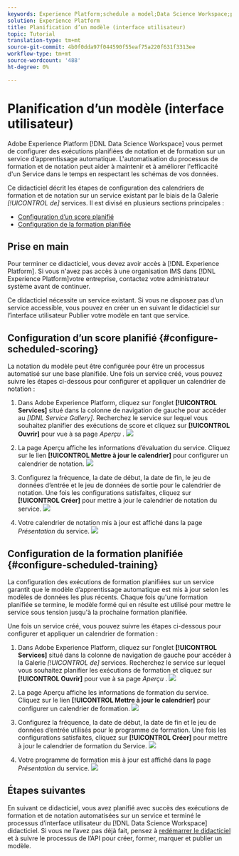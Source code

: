 ```yaml
---
keywords: Experience Platform;schedule a model;Data Science Workspace;popular topics
solution: Experience Platform
title: Planification d’un modèle (interface utilisateur)
topic: Tutorial
translation-type: tm+mt
source-git-commit: 4b0f0dda97f044590f55eaf75a220f631f3313ee
workflow-type: tm+mt
source-wordcount: '488'
ht-degree: 0%

---
```



# Planification d’un modèle (interface utilisateur)

Adobe Experience Platform [!DNL Data Science Workspace] vous permet de configurer des exécutions planifiées de notation et de formation sur un service d’apprentissage automatique. L&#39;automatisation du processus de formation et de notation peut aider à maintenir et à améliorer l&#39;efficacité d&#39;un Service dans le temps en respectant les schémas de vos données.

Ce didacticiel décrit les étapes de configuration des calendriers de formation et de notation sur un service existant par le biais de la Galerie *[!UICONTROL de]* services. Il est divisé en plusieurs sections principales :

- [Configuration d’un score planifié](#configure-scheduled-scoring)
- [Configuration de la formation planifiée](#configure-scheduled-training)

## Prise en main

Pour terminer ce didacticiel, vous devez avoir accès à [!DNL Experience Platform]. Si vous n&#39;avez pas accès à une organisation IMS dans [!DNL Experience Platform]votre entreprise, contactez votre administrateur système avant de continuer.

Ce didacticiel nécessite un service existant. Si vous ne disposez pas d’un service accessible, vous pouvez en créer un en suivant le didacticiel sur l’interface utilisateur [](./publish-model-service-ui.md) Publier votre modèle en tant que service.

## Configuration d’un score planifié {#configure-scheduled-scoring}

La notation du modèle peut être configurée pour être un processus automatisé sur une base planifiée. Une fois un service créé, vous pouvez suivre les étapes ci-dessous pour configurer et appliquer un calendrier de notation :

1. Dans Adobe Experience Platform, cliquez sur l’onglet **[!UICONTROL Services]** situé dans la colonne de navigation de gauche pour accéder au *[!DNL Service Gallery]*. Recherchez le service sur lequel vous souhaitez planifier des exécutions de score et cliquez sur **[!UICONTROL Ouvrir]** pour vue à sa page *Aperçu* .
   ![](../images/models-recipes/schedule/click_to_open.png)

2. La page Aperçu affiche les informations d’évaluation du service. Cliquez sur le lien **[!UICONTROL Mettre à jour le calendrier]** pour configurer un calendrier de notation.
   ![](../images/models-recipes/schedule/service_overview_score.png)

3. Configurez la fréquence, la date de début, la date de fin, le jeu de données d’entrée et le jeu de données de sortie pour le calendrier de notation. Une fois les configurations satisfaites, cliquez sur **[!UICONTROL Créer]** pour mettre à jour le calendrier de notation du service.
   ![](../images/models-recipes/schedule/14_configure_scoring_schedule.png)

4. Votre calendrier de notation mis à jour est affiché dans la page *Présentation* du service.
   ![](../images/models-recipes/schedule/service_with_scoring_schedule.png)


## Configuration de la formation planifiée {#configure-scheduled-training}

La configuration des exécutions de formation planifiées sur un service garantit que le modèle d’apprentissage automatique est mis à jour selon les modèles de données les plus récents. Chaque fois qu&#39;une formation planifiée se termine, le modèle formé qui en résulte est utilisé pour mettre le service sous tension jusqu&#39;à la prochaine formation planifiée.

Une fois un service créé, vous pouvez suivre les étapes ci-dessous pour configurer et appliquer un calendrier de formation :

1. Dans Adobe Experience Platform, cliquez sur l’onglet **[!UICONTROL Services]** situé dans la colonne de navigation de gauche pour accéder à la Galerie *[!UICONTROL de]* services. Recherchez le service sur lequel vous souhaitez planifier les exécutions de formation et cliquez sur **[!UICONTROL Ouvrir]** pour vue à sa page *Aperçu* .
   ![](../images/models-recipes/schedule/click_to_open.png)

2. La page Aperçu affiche les informations de formation du service. Cliquez sur le lien **[!UICONTROL Mettre à jour le calendrier]** pour configurer un calendrier de formation.
   ![](../images/models-recipes/schedule/service_overview_train.png)

3. Configurez la fréquence, la date de début, la date de fin et le jeu de données d’entrée utilisés pour le programme de formation. Une fois les configurations satisfaites, cliquez sur **[!UICONTROL Créer]** pour mettre à jour le calendrier de formation du Service.
   ![](../images/models-recipes/schedule/12_configure_training_schedule.png)

4. Votre programme de formation mis à jour est affiché dans la page *Présentation* du service.
   ![](../images/models-recipes/schedule/service_with_training_schedule.png)

## Étapes suivantes

En suivant ce didacticiel, vous avez planifié avec succès des exécutions de formation et de notation automatisées sur un service et terminé le processus d’interface utilisateur du [!DNL Data Science Workspace] didacticiel. Si vous ne l’avez pas déjà fait, pensez à [redémarrer le didacticiel](./create-retails-sales-dataset.md) et à suivre le processus de l’API pour créer, former, marquer et publier un modèle.

